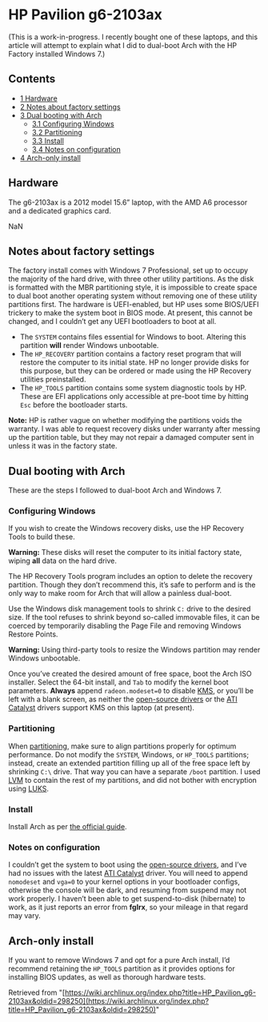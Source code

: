 # HP Pavilion g6-2103ax

(This is a work-in-progress. I recently bought one of these laptops, and this article will attempt to explain what I did to dual-boot Arch with the HP Factory installed Windows 7.)

## Contents

*   [1 Hardware](#Hardware)
*   [2 Notes about factory settings](#Notes_about_factory_settings)
*   [3 Dual booting with Arch](#Dual_booting_with_Arch)
    *   [3.1 Configuring Windows](#Configuring_Windows)
    *   [3.2 Partitioning](#Partitioning)
    *   [3.3 Install](#Install)
    *   [3.4 Notes on configuration](#Notes_on_configuration)
*   [4 Arch-only install](#Arch-only_install)

## Hardware

The g6-2103ax is a 2012 model 15.6” laptop, with the AMD A6 processor and a dedicated graphics card.

NaN

## Notes about factory settings

The factory install comes with Windows 7 Professional, set up to occupy the majority of the hard drive, with three other utility partitions. As the disk is formatted with the MBR partitioning style, it is impossible to create space to dual boot another operating system without removing one of these utility partitions first. The hardware is UEFI-enabled, but HP uses some BIOS/UEFI trickery to make the system boot in BIOS mode. At present, this cannot be changed, and I couldn’t get any UEFI bootloaders to boot at all.

*   The `SYSTEM` contains files essential for Windows to boot. Altering this partition **will** render Windows unbootable.
*   The `HP_RECOVERY` partition contains a factory reset program that will restore the computer to its initial state. HP no longer provide disks for this purpose, but they can be ordered or made using the HP Recovery utilities preinstalled.
*   The `HP_TOOLS` partition contains some system diagnostic tools by HP. These are EFI applications only accessible at pre-boot time by hitting `Esc` before the bootloader starts.

**Note:** HP is rather vague on whether modifying the partitions voids the warranty. I was able to request recovery disks under warranty after messing up the partition table, but they may not repair a damaged computer sent in unless it was in the factory state.

## Dual booting with Arch

These are the steps I followed to dual-boot Arch and Windows 7\.

### Configuring Windows

If you wish to create the Windows recovery disks, use the HP Recovery Tools to build these.

**Warning:** These disks will reset the computer to its initial factory state, wiping **all** data on the hard drive.

The HP Recovery Tools program includes an option to delete the recovery partition. Though they don’t recommend this, it’s safe to perform and is the only way to make room for Arch that will allow a painless dual-boot.

Use the Windows disk management tools to shrink `C:` drive to the desired size. If the tool refuses to shrink beyond so-called immovable files, it can be coerced by temporarily disabling the Page File and removing Windows Restore Points.

**Warning:** Using third-party tools to resize the Windows partition may render Windows unbootable.

Once you’ve created the desired amount of free space, boot the Arch ISO installer. Select the 64-bit install, and `Tab` to modify the kernel boot parameters. **Always** append `radeon.modeset=0` to disable [KMS](/index.php/KMS "KMS"), or you’ll be left with a blank screen, as neither the [open-source drivers](/index.php/ATI "ATI") or the [ATI Catalyst](/index.php/ATI_Catalyst "ATI Catalyst") drivers support KMS on this laptop (at present).

### Partitioning

When [partitioning](/index.php/Partitioning "Partitioning"), make sure to align partitions properly for optimum performance. Do not modify the `SYSTEM`, Windows, or `HP_TOOLS` partitions; instead, create an extended partition filling up all of the free space left by shrinking `C:\` drive. That way you can have a separate `/boot` partition. I used [LVM](/index.php/LVM "LVM") to contain the rest of my partitions, and did not bother with encryption using [LUKS](/index.php/LUKS "LUKS").

### Install

Install Arch as per [the official guide](/index.php/Installation_guide "Installation guide").

### Notes on configuration

I couldn’t get the system to boot using the [open-source drivers](/index.php/ATI "ATI"), and I’ve had no issues with the latest [ATI Catalyst](/index.php/ATI_Catalyst "ATI Catalyst") driver. You will need to append `nomodeset` and `vga=0` to your kernel options in your bootloader configs, otherwise the console will be dark, and resuming from suspend may not work properly. I haven’t been able to get suspend-to-disk (hibernate) to work, as it just reports an error from **fglrx**, so your mileage in that regard may vary.

## Arch-only install

If you want to remove Windows 7 and opt for a pure Arch install, I’d recommend retaining the `HP_TOOLS` partition as it provides options for installing BIOS updates, as well as thorough hardware tests.

Retrieved from "[https://wiki.archlinux.org/index.php?title=HP_Pavilion_g6-2103ax&oldid=298250](https://wiki.archlinux.org/index.php?title=HP_Pavilion_g6-2103ax&oldid=298250)"